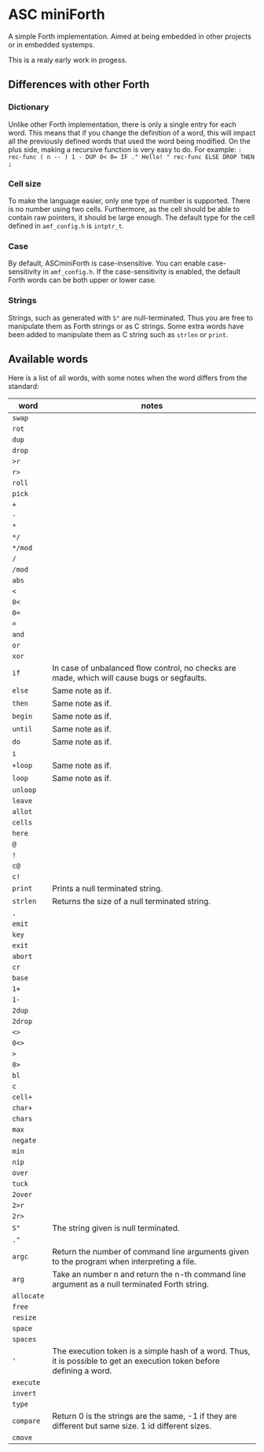 # ASC miniForth

A simple Forth implementation. Aimed at being embedded in other projects or in embedded systemps.

This is a realy early work in progess.

## Differences with other Forth

### Dictionary

Unlike other Forth implementation, there is only a single entry for each word. This means that if you change the definition of a word, this will impact all the previously defined words that used the word being modified. On the plus side, making a recursive function is very easy to do. For example: `: rec-func ( n -- ) 1 - DUP 0< 0= IF ." Hello! " rec-func ELSE DROP THEN ;`

### Cell size

To make the language easier, only one type of number is supported. There is no number using two cells. Furthermore, as the cell should be able to contain raw pointers, it should be large enough. The default type for the cell defined in `amf_config.h` is `intptr_t`.

### Case

By default, ASCminiForth is case-insensitive. You can enable case-sensitivity in `amf_config.h`. If the case-sensitivity is enabled, the default Forth words can be both upper or lower case.

### Strings

Strings, such as generated with `S"` are null-terminated. Thus you are free to manipulate them as Forth strings or as C strings. Some extra words have been added to manipulate them as C string such as `strlen` or `print`.

## Available words

Here is a list of all words, with some notes when the word differs from the standard:

| word | notes |
|-|-|
| `swap` | |
| `rot` | |
| `dup` | |
| `drop` | |
| `>r` | |
| `r>` | |
| `roll` | |
| `pick` | |
| `+` | |
| `-` | |
| `*` | |
| `*/` | |
| `*/mod` | |
| `/` | |
| `/mod` | |
| `abs` | |
| `<` | |
| `0<` | |
| `0=` | |
| `=` | |
| `and` | |
| `or` | |
| `xor` | |
| `if` | In case of unbalanced flow control, no checks are made, which will cause bugs or segfaults. |
| `else` | Same note as if. |
| `then` | Same note as if. |
| `begin` | Same note as if. |
| `until` | Same note as if. |
| `do` | Same note as if. |
| `i` | |
| `+loop` | Same note as if. |
| `loop` | Same note as if. |
| `unloop` | |
| `leave` | |
| `allot` | |
| `cells` | |
| `here` | |
| `@` | |
| `!` | |
| `c@` | |
| `c!` | |
| `print` | Prints a null terminated string. |
| `strlen` | Returns the size of a null terminated string. |
| `.` | |
| `emit` | |
| `key` | |
| `exit` | |
| `abort` | |
| `cr` | |
| `base` | |
| `1+` | |
| `1-` | |
| `2dup` | |
| `2drop` | |
| `<>` | |
| `0<>` | |
| `>` | |
| `0>` | |
| `bl` | |
| `c` | |
| `cell+` | |
| `char+` | |
| `chars` | |
| `max` | |
| `negate` | |
| `min` | |
| `nip` | |
| `over` | |
| `tuck` | |
| `2over` | |
| `2>r` | |
| `2r>` | |
| `S" ` | The string given is null terminated. |
| `." ` | |
| `argc` | Return the number of command line arguments given to the program when interpreting a file. |
| `arg` | Take an number n and return the n-th command line argument as a null terminated Forth string. |
| `allocate` | |
| `free` | |
| `resize` | |
| `space` | |
| `spaces` | |
| `'` | The execution token is a simple hash of a word. Thus, it is possible to get an execution token before defining a word. |
| `execute` | |
| `invert` | |
| `type` | |
| `compare` | Return 0 is the strings are the same, -1 if they are different but same size. 1 id different sizes. |
| `cmove` | |
